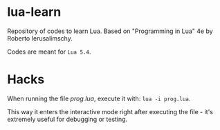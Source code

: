 # lua-learn
Repository of codes to learn Lua. Based on "Programming in Lua" 4e by Roberto Ierusalimschy.

Codes are meant for `Lua 5.4`.

# Hacks
When running the file *prog.lua*, execute it with: `lua -i prog.lua`.

This way it enters the interactive mode right after executing the file - it's extremely useful for debugging or testing.
